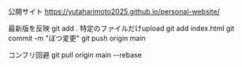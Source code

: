 公開サイト
https://yutaharimoto2025.github.io/personal-website/


最新版を反映
git add .   特定のファイルだけupload  git add index.html
git commit -m "ぼつ変更"
git push origin main

コンフリ回避
git pull origin main --rebase

